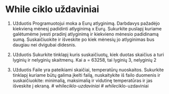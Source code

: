 # While ciklo uždaviniai

1. Užduotis
Programuotojui moka a Eurų atlyginimą. Darbdavys pažadėjo kiekvieną mėnesį padidinti atlyginimą x Eurų. Sukurkite puslapį kuriame galėtumėme įvesti pradinį atlyginimą ir kiekvieno mėnesio padidinamą sumą. Suskaičiuokite ir išveskite po kiek mėnesių jo atlyginimas bus daugiau nei dvigubai didesnis.

2. Užduotis
Sukurkite tinklapį kuris suskaičiuotų, kiek duotas skaičius a turi lyginių ir nelyginių skaitmenų. Kai a = 63258, tai lyginių 3, nelyginių 2

3. Užduotis
Faile yra pateikiami skaičiai, temperatūrų nuoskaitos. Sukurkite tinklapį kuriame būtų galima įkelti failą, nuskaitykite iš failo duomenis ir suskaičiuokite: minimalią, maksimalią ir vidutinę temperatūras ir jas išveskite į ekraną. 
#   w h i l e _ c i k l o - u z d a v i n i a i  
 #   w h i l e _ c i k l o - u z d a v i n i a i  
 